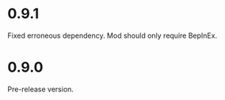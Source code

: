 # 0.9.1

Fixed erroneous dependency. Mod should only require BepInEx.

# 0.9.0

Pre-release version.